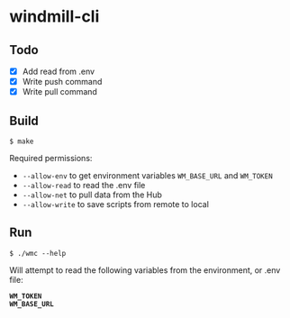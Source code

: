 # windmill-cli

## Todo

- [x] Add read from .env
- [x] Write push command
- [x] Write pull command

## Build

`$ make`

Required permissions: 

- `--allow-env` to get environment variables `WM_BASE_URL` and `WM_TOKEN`
- `--allow-read` to read the .env file
- `--allow-net` to pull data from the Hub
- `--allow-write` to save scripts from remote to local

## Run 

`$ ./wmc --help`

Will attempt to read the following variables from the environment, or .env file:

**`WM_TOKEN`**  
**`WM_BASE_URL`**